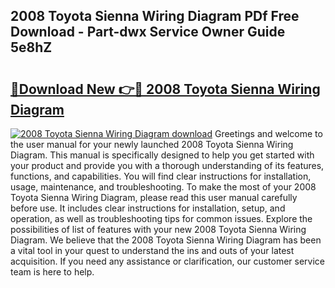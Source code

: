 ## 2008 Toyota Sienna Wiring Diagram PDf Free Download - Part-dwx Service Owner Guide 5e8hZ

# <h2><a href="http://dfj40o.blite.top/?on=2008+Toyota+Sienna+Wiring+Diagram">🔗Download New 👉🔴 2008 Toyota Sienna Wiring Diagram</a></h2>

[![2008 Toyota Sienna Wiring Diagram download](https://i.imgur.com/lujVjoI.png)](http://dfj40o.blite.top/?on=2008+Toyota+Sienna+Wiring+Diagram)
Greetings and welcome to the user manual for your newly launched 2008 Toyota Sienna Wiring Diagram. This manual is specifically designed to help you get started with your product and provide you with a thorough understanding of its features, functions, and capabilities. You will find clear instructions for installation, usage, maintenance, and troubleshooting. To make the most of your 2008 Toyota Sienna Wiring Diagram, please read this user manual carefully before use. It includes clear instructions for installation, setup, and operation, as well as troubleshooting tips for common issues. Explore the possibilities of list of features with your new 2008 Toyota Sienna Wiring Diagram. We believe that the 2008 Toyota Sienna Wiring Diagram has been a vital tool in your quest to understand the ins and outs of your latest acquisition. If you need any assistance or clarification, our customer service team is here to help.
